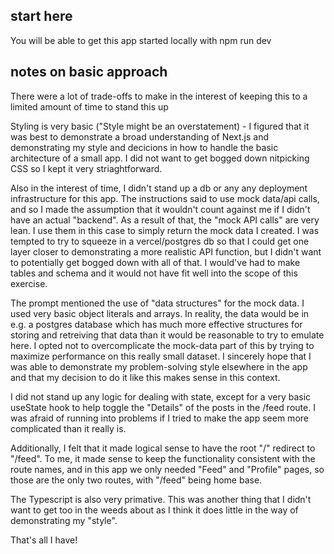 ## start here

You will be able to get this app started locally with npm run dev

## notes on basic approach

There were a lot of trade-offs to make in the interest of keeping this to a limited amount of time to stand this up

Styling is very basic ("Style might be an overstatement) - I figured that it was best to demonstrate a broad understanding of Next.js and
demonstrating my style and decicions in how to handle the basic architecture of a small app. I did not want to get bogged down nitpicking CSS
so I kept it very striaghtforward.

Also in the interest of time, I didn't stand up a db or any any deployment infrastructure for this app. The instructions said to use mock data/api calls,
and so I made the assumption that it wouldn't count against me if I didn't have an actual "backend". As a result of that, the "mock API calls" are very lean.
I use them in this case to simply return the mock data I created. I was tempted to try to squeeze in a vercel/postgres db so that I could get one layer closer to
demonstrating a more realistic API function, but I didn't want to potentially get bogged down with all of that. I would've had to make tables and schema and it
would not have fit well into the scope of this exercise.

The prompt mentioned the use of "data structures" for the mock data. I used very basic object literals and arrays. In reality, the data would be in e.g.
a postgres database which has much more effective structures for storing and retreiving that data than it would be reasonable to try to emulate here.
I opted not to overcomplicate the mock-data part of this by trying to maximize performance on this really small dataset.
I sincerely hope that I was able to demonstrate my problem-solving style elsewhere in the app
and that my decision to do it like this makes sense in this context.

I did not stand up any logic for dealing with state, except for a very basic useState hook to help toggle the "Details" of the posts in the /feed route.
I was afraid of running into problems if I tried to make the app seem more complicated than it really is.

Additionally, I felt that it made logical sense to have the root "/" redirect to "/feed". To me, it made sense to keep the functionality consistent with the route names,
and in this app we only needed "Feed" and "Profile" pages, so those are the only two routes, with "/feed" being home base.

The Typescript is also very primative. This was another thing that I didn't want to get too in the weeds about as I think it does little in the way of
demonstrating my "style".

That's all I have!
